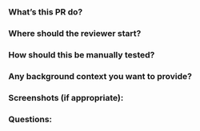 ### What’s this PR do?

### Where should the reviewer start?

### How should this be manually tested?

### Any background context you want to provide?

### Screenshots (if appropriate):

### Questions:
